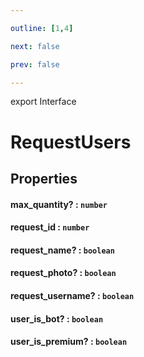 ```yaml
---

outline: [1,4]

next: false

prev: false

---
```


export Interface
# RequestUsers

## Properties

#### max_quantity? : `number`

#### request_id : `number`

#### request_name? : `boolean`

#### request_photo? : `boolean`

#### request_username? : `boolean`

#### user_is_bot? : `boolean`

#### user_is_premium? : `boolean`
